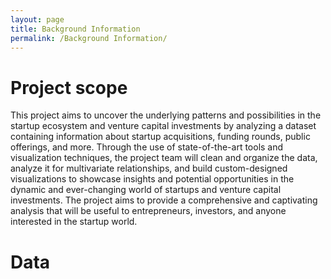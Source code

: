 ```yaml
---
layout: page
title: Background Information 
permalink: /Background Information/
---
```

# Project scope
This project aims to uncover the underlying patterns and possibilities in the startup ecosystem and venture capital investments by analyzing a dataset containing information about startup acquisitions, funding rounds, public offerings, and more. Through the use of state-of-the-art tools and visualization techniques, the project team will clean and organize the data, analyze it for multivariate relationships, and build custom-designed visualizations to showcase insights and potential opportunities in the dynamic and ever-changing world of startups and venture capital investments. The project aims to provide a comprehensive and captivating analysis that will be useful to entrepreneurs, investors, and anyone interested in the startup world.

# Data
